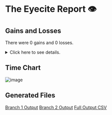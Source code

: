 # The Eyecite Report :eye:



Gains and Losses
---------
There were 0 gains and 0 losses.

<details>
<summary>Click here to see details.</summary>

|     id     |  Gain  |  Loss  |
| ---------- | ------ | ------ |


</details>



Time Chart
---------

![image](https://raw.githubusercontent.com/freelawproject/reporters-db/artifacts/204/results/chart.png)


Generated Files
---------

[Branch 1 Output](https://raw.githubusercontent.com/freelawproject/reporters-db/artifacts/204/results/original.json)
[Branch 2 Output](https://raw.githubusercontent.com/freelawproject/reporters-db/artifacts/204/results/update.json)
[Full Output CSV ](https://raw.githubusercontent.com/freelawproject/reporters-db/artifacts/204/results/output.csv)
